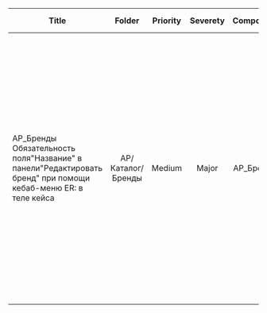 |  Title |  Folder |  Priority |  Severety |  Component |  Labels | Step |  Precondition |  Expected result |  Result | 
|-----------|:----------:|:------------:|:------------:|:-------------:|:----------:|:----------------------:|:----------------:|:-------------------:|:----------:|  
|AP_Бренды Обязательность поля"Название" в панели"Редактировать бренд" при помощи кебаб-меню ER: в теле кейса|  AP/Каталог/Бренды|  Medium|  Major|  AP_Бренды|  Extended|  1. Нажать на кебаб - меню напротив бренда  2. Выбрать " Редактировать"  3. Навести курсор на "х" в поле "Название".  4. В поле "Название" нажать на "х".  5. Нажать кнопку "Сохранить".| 1.Пользователь авторизован.  2.Войти в "Личный кабинет"/  "К управлению магазином"  /"Каталог"  /"Бренды" 3.В списке брендов имеются бренды  | При наведении на "х" выводится tooltip "Очистить". При нажатии на "х" содержимое поля "Название" удаляется. При нажатии кнопки "Сохранить" под полем "Название" появляется сообщение "Обязательное поле." , поле "Название" обводится красным цветом, панель остается открытой.|  При наведении на "х" выводится tooltip "Очистить". При нажатии на "х" содержимое поля "Название" удаляется. При нажатии кнопки "Сохранить" под полем "Название" не появляется сообщение "Обязательное поле." , поле "Название" не обводится красным цветом, создается бренд без названия.|  
